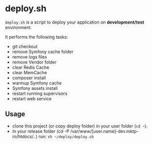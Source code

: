 # deploy.sh

``deploy.sh`` is a script to deploy your application on **development/test** environment.

It performs the following tasks:
 - git checkout
 - remove Symfony cache folder
 - remove logs files
 - remove Vendor folder
 - clear Redis Cache
 - clear MemCache
 - composer install
 - warmup Symfony cache
 - Symfony assets install
 - restart running supervisors
 - restart web service

## Usage
- clone this project (or copy deploy folder) in  your user folder (``cd ~``).
- In your release folder (cd -P /var/www/[user.name]-dev.mktp-ro/htdocs/..) run:
``sh ~/deploy/deploy.sh``
